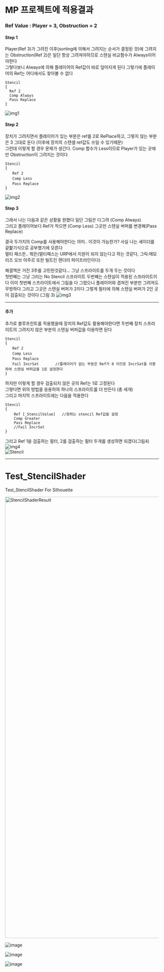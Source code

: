 

# MP 프로젝트에 적용결과

### Ref Value : Player = 3, Obstruction = 2  

#### Step 1
Player(Ref 3)가 그려진 이후(sorting에 의해서 그려지는 순서가 결정된 것)에 그려지는 Obstruction(Ref 2)은 일단 항상 그려져야하므로 스텐실 비교함수가 Always이어야한다  
그렇다보니 Always에 의해 플레이어의 Ref값이 바로 덮어지게 된다 그렇기에 플레이어의 Ref는 어디에서도 찾아볼 수 없다  
```ShaderLab
Stencil
{
  Ref 2
  Comp Always
  Pass Replace
}
```
![img1](https://user-images.githubusercontent.com/58582985/209546864-136efb07-4e3c-472f-8abb-999b92cc6391.png)

#### Step 2
장치가 그려지면서 플레이어가 있는 부분은 ref를 2로 RePlace하고, 그렇지 않는 부분은 3 그대로 둔다 (이후에 장치의 스텐셀 ref값도 쓰일 수 있기때문)  
그런데 이렇게 할 경우 문제가 생긴다. Comp 함수가 Less이므로 Player가 있는 곳에만 Obstruction이 그려지는 것이다  
```ShaderLab
Stencil
{
　　Ref 2
　　Comp Less
　　Pass Replace
}
``` 
![img2](https://user-images.githubusercontent.com/58582985/209546867-c033ad73-0044-4be6-a5ee-78cb65d924fb.png)

#### Step 3
그래서 나는 다음과 같은 상황을 원했다 일단 그림은 다그려 (Comp Always)  
그리고 플레이어보다 Ref가 작으면 (Comp Less) 그곳만 스텐실 버퍼를 변경해(Pass Replace)  
  
결국 두가지의 Comp를 사용해야한다는 의미.. 이것이 가능한가? 사실 나는 셰이더를 겉핥기식으로 공부했기에 모른다  
멀티 패스든.. 뭐든(멀티패스는 URP에서 지원이 되지 않는다고 하는 것같다, 그릭:메모리즈 오브 아주르 또한 빌트인 렌더러 파이프라인이다)  
  
해결책은 거진 3주를 고민한것같다... 그냥 스프라이트를 두개 두는 것이다   
첫번째는 그냥 그리는 No Stencil 스프라이트
두번째는 스텐실이 적용된 스프라이트이다 이미 첫번째 스프라이트에서 그림을 다 그렸으니 플레이어와 겹쳐진 부분만 그려져도 무방하다 그리고 그곳은 스텐실 버퍼가 2이다 그렇게 필터에 의해 스텐실 버퍼가 2인 곳이 검출되는 것이다 (그림 3)
![img3](https://user-images.githubusercontent.com/58582985/209546874-3f48a838-aa0b-4ca7-bfc9-14a46fac906b.png)

------------
#### 추가
추가로 블루프린트를 적용했을때 장치의 Ref값도 활용해야한다면 두번째 장치 스프라이트의 그려지지 않은 부분의 스텐실 버퍼값을 이용하면 된다
```ShaderLab
Stencil
{
　　Ref 2
　　Comp Less
　　Pass Replace
　　Fail IncrSat 　　　　//플레이어가 없는 부분은 Ref가 0 이므로 IncrSat을 이용하여 스텐실 버퍼값을 1로 설정한다
}
```
  
하지만 이렇게 할 경우 검출되지 않은 곳의 Ref는 1로 고정된다  
그렇다면 위의 방법을 응용하여 하나의 스프라이트를 더 만든다 (총 세개)  
그리고 마지막 스프라이트에는 다음을 적용한다  
```ShaderLab
Stencil
{
    Ref [_StencilValue]   //원하는 stencil Ref값을 설정
    Comp Greater
    Pass Replace
    //Fail IncrSat
}
```

그리고 Ref 1을 검출하는 필터, 2를 검출하는 필터 두개를 생성하면 되겠다(그림4)
![img4](https://user-images.githubusercontent.com/58582985/209546878-d900f1e5-4747-434f-80a9-19cd9f6a90ee.png)  
![Stencil](https://user-images.githubusercontent.com/58582985/210062519-80d63a1f-086d-454b-a883-3f8f2a7f5509.png)  

----------------------
# Test_StencilShader
Test_StencilShader For Silhouette

<img width="1440" alt="StencilShaderResult" src="https://user-images.githubusercontent.com/58582985/173217221-7331a9bc-a52f-4f14-9865-ad265fea3348.png">

![image](https://user-images.githubusercontent.com/58582985/173260983-df5d5371-cdfe-4cdc-bcda-c21d25511042.png)

![image](https://user-images.githubusercontent.com/58582985/173261794-80684739-c259-4e87-833c-efa820a678f1.png)

![image](https://user-images.githubusercontent.com/58582985/173262377-7626fde8-a2a9-4cc6-a6ae-634b93fc3b5b.png)

